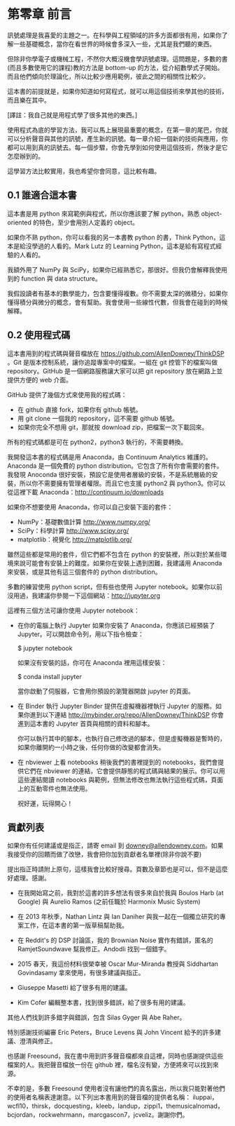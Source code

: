 
# 第零章 前言

訊號處理是我喜愛的主題之一。在科學與工程領域的許多方面都很有用，如果你了解一些基礎概念，當你在看世界的時候會多深入一些，尤其是我們聽的東西。

但除非你學電子或機械工程，不然你大概沒機會學訊號處理。這問題是，多數的書(而且多數使用它的課程)教的方法是 bottom-up 的方法，從介紹數學式子開始。而且他們傾向於理論化，所以比較少應用範例，彼此之間的相關性比較少。

這本書的前提就是，如果你知道如何寫程式，就可以用這個技術來學其他的技術，而且樂在其中。

[譯註：我自己就是用程式學了很多其他的東西。]

使用程式為底的學習方法，我可以馬上展現最重要的概念，在第一章的尾巴，你就可以分析聲音與其他的訊號，產生新的訊號。每一章介紹一個新的技術與應用，你都可以用到真的訊號去。每一個步驟，你會先學到如何使用這個技術，然後才是它怎麼辦到的。

這學習方法比較實用，我也希望你會同意，這比較有趣。

## 0.1 誰適合這本書

這本書是用 python 來寫範例與程式，所以你應該要了解 python，熟悉 object-oriented 的特色，至少會用別人定義的 object。

如果你不熟 python，你可以看我的另一本書教 python 的書，Think Python，這本是給沒學過的人看的。Mark Lutz 的 Learning Python，這本是給有寫程式經驗的人看的。

我額外用了 NumPy 與 SciPy，如果你已經熟悉它，那很好。但我仍會解釋我使用到的 function 與 data structure。

我假設讀者有基本的數學能力，包含要懂得複數。你不需要太深的微積分，如果你懂得積分與微分的概念，會有幫助。我會使用一些線性代數，但我會在碰到的時候解釋。

## 0.2 使用程式碼

這本書用到的程式碼與聲音檔放在 https://github.com/AllenDowney/ThinkDSP 。Git 是版本控制系統，讓你追蹤專案中的檔案。一組在 git 控管下的檔案叫做 repository。GitHub 是一個網路服務讓大家可以把 git repository 放在網路上並提供方便的 web 介面。

GitHub 提供了幾個方式來使用我的程式碼：

* 在 github 直接 fork，如果你有 github 帳號。
* 用 git clone 一個我的 repository，這不需要 github 帳號。
* 如果你完全不想用 git，那就按 download zip，把檔案一次下載回來。

所有的程式碼都是可在 python2，python3 執行的，不需要轉換。

我開發這本書的程式碼是用 Anaconda，由 Continuum Analytics 維護的。Anaconda 是一個免費的 python distribution。它包含了所有你會需要的套件。我發現 Anoconda 很好安裝，預設它是使用者層級的安裝，不是系統層級的安裝，所以你不需要擁有管理者權限。而且它也支援 python2 與 python3。你可以從這裡下載 Anaconda：http://continuum.io/downloads

如果你不想要使用 Anaconda，你可以自己安裝下面的套件：

* NumPy：基礎數值計算 http://www.numpy.org/
* SciPy：科學計算 http://www.scipy.org/
* matplotlib：視覺化 http://matplotlib.org/

雖然這些都是常用的套件，但它們都不包含在 python 的安裝裡，所以對於某些環境來說可能會有安裝上的難度。如果你在安裝上遇到困難，我建議用 Anaconda 來安裝，或是其他有這三個套件的 python distribution。

多數的練習使用 python script，但有些也使用 Jupyter notebook。如果你以前沒用過，我建議你參閱一下這個網站：http://jupyter.org

這裡有三個方法可讓你使用 Jupyter notebook：

* 在你的電腦上執行 Jupyter
  如果你安裝了 Anaconda，你應該已經預裝了 Jupyter。可以開啟命令列，用以下指令檢查：

    $ jupyter notebook

  如果沒有安裝的話，你可在 Anaconda 裡用這樣安裝：

    $ conda install jupyter

  當你啟動了伺服器，它會用你預設的瀏覽器開啟 jupyter 的頁面。

* 在 Binder 執行 Jupyter
  Binder 提供在虛擬機器裡執行 Jupyter 的服務。如果你進到以下連結 http://mybinder.org/repo/AllenDowney/ThinkDSP 你會進到這本書的 Jupyter 首頁與相關的資料和腳本。
  
  你可以執行其中的腳本，也執行自己修改過的腳本，但是虛擬機器是暫時的，如果你離開約一小時之後，任何你做的改變都會消失。
  
* 在 nbviewer 上看 notebooks
  稍後我們的書裡提到的 notebooks，我們會提供它們在 nbviewer 的連結，它會提供靜態的程式碼與結果的展示。你可以用這些連結閱讀 notebooks 與範例，但無法修改也無法執行這些程式碼，頁面上的互動零件也無法使用。
  
  祝好運，玩得開心！

## 貢獻列表

如果你有任何建議或是指正，請寄 email 到 downey@allendowney.com。如果我接受你的回饋而做了改戀，我會把你加到貢獻者名單裡(除非你說不要)

提出指正時請附上原句，這樣我會比較好搜尋。頁數及章節也是可以，但不是這麼好處理。感謝。

* 在我開始寫之前，我對於這書的許多想法有很多來自於我與 Boulos Harb (at Google) 與 Aurelio Ramos (之前任職於 Harmonix Music System)

* 在 2013 年秋季，Nathan Lintz 與 Ian Daniher 與我一起在一個獨立研究的專案工作，在這本書的第一版草稿幫助我。

* 在 Reddit's 的 DSP 討論區，我的 Brownian Noise 實作有錯誤，匿名的 RamjetSoundwave 幫我修正。Andodli 找到一個錯字。

* 2015 春天，我這份材料很榮幸被 Oscar Mur-Miranda 教授與 Siddhartan Govindasamy 拿來使用，有很多建議與指正。

* Giuseppe Masetti 給了很多有用的建議。

* Kim Cofer 編輯整本書，找到很多錯誤，給了很多有用的建議。

其他人們找到許多錯字與錯誤，包含 Silas Gyger 與 Abe Raher。

特別感謝技術編審 Eric Peters，Bruce Levens 與 John Vincent 給予的許多建議、澄清與修正。

也感謝 Freesound，我在書中用到許多聲音檔都來自這裡，同時也感謝提供這些檔案的人。我把聲音檔放一份在 github 裡，檔名沒有變，方便將來可以找到來源。

不幸的是，多數 Freesound 使用者沒有讓他們的真名露出，所以我只能對著他們的使用者名稱表達謝意。以下列出本書用到的聲音檔的提供者名稱： iluppai，wcfl10，thirsk，docquesting，kleeb，landup，zippi1，themusicalnomad，bcjordan，rockwehrmann，marcgascon7，jcveliz。謝謝你們。


